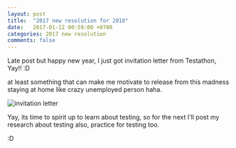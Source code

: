 ```yaml
---
layout: post
title:  "2017 new resolution for 2018"
date:   2017-01-12 00:59:00 +0700
categories: 2017 new resolution
comments: false
---
```


Late post but happy new year, I just got invitation letter from Testathon, Yay!! :D

at least something that can make me motivate to release from this madness staying at home like crazy unemployed person haha.

![invitation letter](http://k1m0ch1.github.io/images/invitation-letter-testathon.jpg)

Yay, its time to spirit up to learn about testing, so for the next I'll post my research about testing also, practice for testing too.

:D